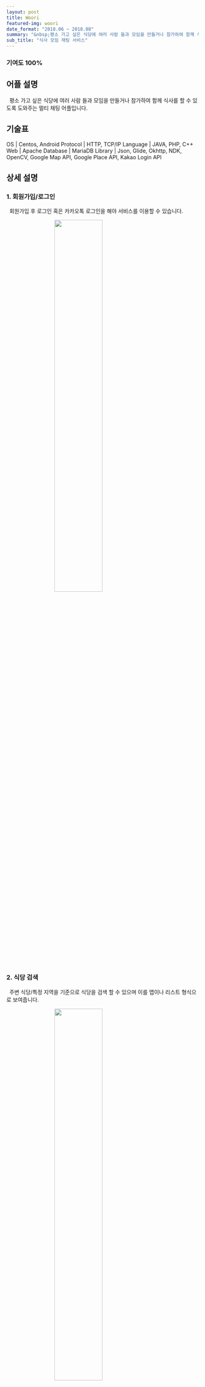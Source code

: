 ```yaml
---
layout: post
title: Woori
featured-img: woori
date_format: "2018.06 ~ 2018.08"
summary: "&nbsp;평소 가고 싶은 식당에 여러 사람 들과 모임을 만들거나 참가하여 함께 식사를 할 수 있도록 도와주는 멀티 채팅 어플입니다."
sub_title: "식사 모임 채팅 서비스"
---
```


### 기여도 100%

## 어플 설명

&nbsp;&nbsp;평소 가고 싶은 식당에 여러 사람 들과 모임을 만들거나 참가하여 함께 식사를 할 수 있도록 도와주는 멀티 채팅 어플입니다.

## 기술표

OS | Centos, Android
Protocol | HTTP, TCP/IP
Language | JAVA, PHP, C++
Web | Apache
Database | MariaDB
Library | Json, Glide, Okhttp, NDK, OpenCV, Google Map API, Google Place API, Kakao Login API

## 상세 설명

### 1. 회원가입/로그인

&nbsp;&nbsp;회원가입 후 로그인 혹은 카카오톡 로그인을 해야 서비스를 이용할 수 있습니다.

<img src="http://k2y1231.github.io/assets/img/posts/login.png" style="width:auto;height:50%;margin-left:auto;margin-right:auto;display:block;"/>

### 2. 식당 검색

&nbsp;&nbsp;주변 식당/특정 지역을 기준으로 식당을 검색 할 수 있으며 이를 맵이나 리스트 형식으로 보여줍니다.

<img src="http://localhost:4000/assets/img/posts/find_ restaurant.png" style="width:auto;height:50%;margin-left:auto;margin-right:auto;display:block;"/>

### 3. 식당 상세 정보 및 모임 정보

&nbsp;&nbsp;식당 상세 정보를 확인 할 수 있으며, 즐겨찾기로 등록하면 나의 식당 목록에 등록됩니다. 또한 해당 식당의 모임 리스트을 확인 할 수 있습니다.

<center>
<img src="http://localhost:4000/assets/img/posts/restaurant_info.png" style="width:auto;height:50%;margin-left:auto;margin-right:auto;display:inline-block;"/>
<img src="http://localhost:4000/assets/img/posts/meeting_list.png" style="width:auto;height:50%;margin-left:auto;margin-right:auto;display:inline-block;"/>
</center>

### 4. 채팅

&nbsp;&nbsp;같은 모임에 입장한 사람들과 대화를 나눌 수 있습니다. 갤러리에 저장된 이미지를 전송 할 수 있고 전송된 이미지는 다운로드 할 수 있습니다. 메시지 읽음을 실시간으로 확인 할 수 있고, 네트워크 문제로 전송되지 않은 메시지는 재연결시 자동으로 전송됩니다.

<img src="http://localhost:4000/assets/img/posts/chat.png" style="width:auto;height:50%;margin-left:auto;margin-right:auto;display:block;"/>

### 5. 프로필

&nbsp;&nbsp;프로필 사진은 얼굴이 인식된 사진만 등록 할 수 있습니다.

<img src="http://localhost:4000/assets/img/posts/camera.png" style="width:auto;height:50%;margin-left:auto;margin-right:auto;display:block;"/>



